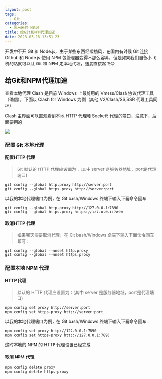 ```yaml
---
layout: post
tags:
  - Git
categories:
  - 思米米的小笔记
title: 给Git和NPM代理加速
date: 2023-05-26 13:51:23
---
```


开发中不开 Git 和 Node.js，由于某些东西经常抽风，在国内有时候 Git 连接 Github 和 Node.js 使用 NPM 包管理器变得不那么容易，但是如果我们自备小飞机的话就可以让 Git 和 NPM 走本地代理，速度直接起飞😎

<!-- more -->


## 给Git和NPM代理加速

查看本地代理
Clash 是目前 Windows 上最好用的 Vmess/Clash 协议代理工具（确信），下面以 Clash for Windows 为例（其他 V2/Clash/SS/SSR 代理工具同理）


Clash 主界面可以直观看到本地 HTTP 代理和 Socket5 代理的端口，注意下，后面要用的

![](https://img.simimi.cn/img/posts/202305261402938.png)


### 配置 Git 本地代理


#### 配置HTTP 代理

>Git 默认的 HTTP 代理应设置为：(其中 server 是服务器地址，port是代理端口)

``` shell
git config --global http.proxy http://server:port
git config --global https.proxy http://server:port
```

以我的本地代理端口为例，在 Git bash/Windows 终端下输入下面命令回车


```shell
git config --global http.proxy http://127.0.0.1:7890
git config --global https.proxy https://127.0.0.1:7890
```


#### 取消HTTP 代理

>如果哪天需要取消代理，在 Git bash/Windows 终端下输入下面命令回车即可：

```shell
git config --global --unset http.proxy
git config --global --unset https.proxy
```


### 配置本地 NPM 代理

#### HTTP 代理

>默认的 HTTP 代理应设置为：(其中 server 是服务器地址，port是代理端口)

```shell
npm config set proxy http://server:port
npm config set https-proxy http://server:port
```

以我的本地代理端口为例，在 Git bash/Windows 终端下输入下面命令回车

```shell
npm config set proxy http://127.0.0.1:7890
npm config set https-proxy http://127.0.0.1:7890
```
这时本地的 NPM 的 HTTP 代理设置已经完成

#### 取消 NPM 代理

```shell
npm config delete proxy
npm config delete https-proxy
```


